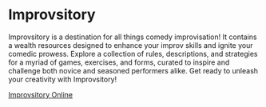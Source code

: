 # Improvsitory

Improvsitory is a destination for all things comedy improvisation! It contains a wealth resources designed to enhance your improv skills and ignite your comedic prowess. Explore a collection of rules, descriptions, and strategies for a myriad of games, exercises, and forms, curated to inspire and challenge both novice and seasoned performers alike. Get ready to unleash your creativity with Improvsitory!

[Improvsitory Online](https://henbarper.github.io/Improvsitory/)

